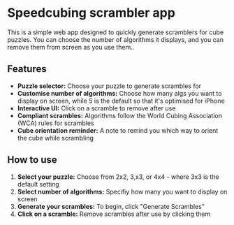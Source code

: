 # Speedcubing scrambler app

This is a simple web app designed to quickly generate scramblers for cube puzzles. You can choose the number of algorithms it displays, and you can remove them from screen as you use them..

## Features
- **Puzzle selector:** Choose your puzzle to generate scrambles for
- **Customise number of algorithms:** Choose how many algs you want to display on screen, while 5 is the default so that it's optimised for iPhone
- **Interactive UI:** Click on a scramble to remove after use
- **Compliant scrambles:** Algorithms follow the World Cubing Association (WCA) rules for scrambles
- **Cube orientation reminder:** A note to remind you which way to orient the cube while scrambling


## How to use
1. **Select your puzzle:** Choose from 2x2, 3,x3, or 4x4 - where 3x3 is the default setting
2. **Select number of algorithms:** Specifiy how many you want to display on screen
3. **Generate your scrambles:** To begin, click "Generate Scrambles"
4. **Click on a scramble:** Remove scrambles after use by clicking them

